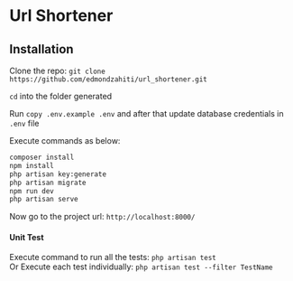 # Url Shortener

## Installation

Clone the repo: ``` git clone https://github.com/edmondzahiti/url_shortener.git ```

```cd``` into the folder generated

Run ```copy .env.example .env``` and after that update database credentials in ```.env``` file

Execute commands as below:

```sh 
composer install
npm install
php artisan key:generate
php artisan migrate
npm run dev
php artisan serve
```

Now go to the project url: ```http://localhost:8000/```

#### Unit Test

Execute command to run all the tests: ``` php artisan test ```  
Or Execute each test individually: ``` php artisan test --filter TestName ```  
